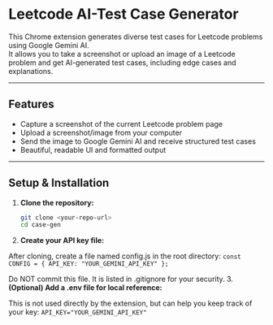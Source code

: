 # Leetcode AI-Test Case Generator

This Chrome extension generates diverse test cases for Leetcode problems using Google Gemini AI.  
It allows you to take a screenshot or upload an image of a Leetcode problem and get AI-generated test cases, including edge cases and explanations.

---

## Features

- Capture a screenshot of the current Leetcode problem page
- Upload a screenshot/image from your computer
- Send the image to Google Gemini AI and receive structured test cases
- Beautiful, readable UI and formatted output

---

## Setup & Installation

1. **Clone the repository:**
   ```sh
   git clone <your-repo-url>
   cd case-gen

2. **Create your API key file:**

After cloning, create a file named config.js in the root directory:
``
const CONFIG = {
  API_KEY: "YOUR_GEMINI_API_KEY"
};
``

Do NOT commit this file. It is listed in .gitignore for your security.
3. **(Optional) Add a .env file for local reference:**

This is not used directly by the extension, but can help you keep track of your key:
``
API_KEY="YOUR_GEMINI_API_KEY"
``
